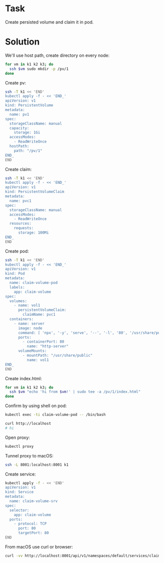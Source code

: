 # Task

Create persisted volume and claim it in pod.

# Solution

We'll use host path, create directory on every node:
```sh
for vm in k1 k2 k3; do
  ssh $vm sudo mkdir -p /pv/1
done
```

Create pv:
```sh
ssh -T k1 << 'END'
kubectl apply -f - << 'END_'
apiVersion: v1
kind: PersistentVolume
metadata:
  name: pv1
spec:
  storageClassName: manual
  capacity:
    storage: 1Gi
  accessModes:
    - ReadWriteOnce
  hostPath:
    path: "/pv/1"
END_
END
```

Create claim:
```sh
ssh -T k1 << 'END'
kubectl apply -f - << 'END_'
apiVersion: v1
kind: PersistentVolumeClaim
metadata:
  name: pvc1
spec:
  storageClassName: manual
  accessModes:
    - ReadWriteOnce
  resources:
    requests:
      storage: 100Mi
END_
END
```

Create pod:
```sh
ssh -T k1 << 'END'
kubectl apply -f - << 'END_'
apiVersion: v1
kind: Pod
metadata:
  name: claim-volume-pod
  labels:
    app: claim-volume
spec:
  volumes:
    - name: vol1
      persistentVolumeClaim:
        claimName: pvc1
  containers:
    - name: server
      image: node
      command: [ 'npx', '-y', 'serve', '--', '-l', '80', '/usr/share/public' ]
      ports:
        - containerPort: 80
          name: "http-server"
      volumeMounts:
        - mountPath: "/usr/share/public"
          name: vol1
END_
END
```

Create index.html:
```sh
for vm in k1 k2 k3; do
  ssh $vm "echo 'hi from $vm!' | sudo tee -a /pv/1/index.html"
done
```

Confirm by using shell on pod:
```sh
kubectl exec -ti claim-volume-pod -- /bin/bash

curl http://localhost
# hi
```

Open proxy:
```sh
kubectl proxy
```

Tunnel proxy to macOS:
```sh
ssh -L 8001:localhost:8001 k1
```

Create service:
```sh
kubectl apply -f - << 'END'
apiVersion: v1
kind: Service
metadata:
  name: claim-volume-srv
spec:
  selector:
    app: claim-volume
  ports:
    - protocol: TCP
      port: 80
      targetPort: 80
END
```

From macOS use curl or browser:
```sh
curl -vv http://localhost:8001/api/v1/namespaces/default/services/claim-volume-srv/proxy/
```
